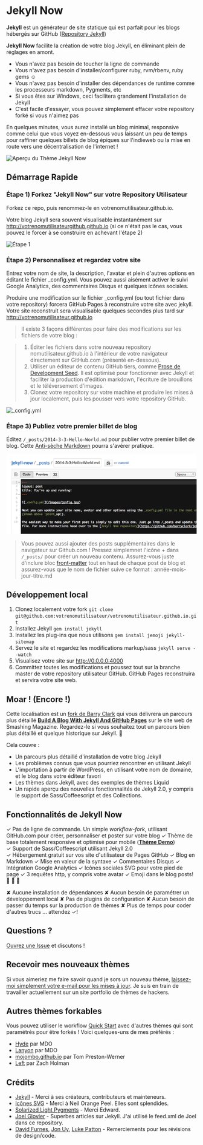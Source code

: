 # Jekyll Now

**Jekyll** est un générateur de site statique qui est parfait pour les blogs hébergés sur GitHub ([Repository Jekyll](https://github.com/jekyll/jekyll))

**Jekyll Now** facilite la création de votre blog Jekyll, en éliminant plein de réglages en amont.

- Vous n'avez pas besoin de toucher la ligne de commande
- Vous n'avez pas besoin d'installer/configurer ruby, rvm/rbenv, ruby gems :relaxed:
- Vous n'avez pas besoin d'installer des dépendances de runtime comme les processeurs markdown, Pygments, etc
- Si vous êtes sur Windows, ceci facilitera grandement l'installation de Jekyll
- C'est facile d'essayer, vous pouvez simplement effacer votre repository forké si vous n'aimez pas

En quelques minutes, vous aurez installé un blog minimal, responsive comme celui que vous voyez en-dessous vous laissant un peu de temps pour raffiner quelques billets de blog épiques sur l'indieweb ou la mise en route vers une décentralisation de l'internet !

![Aperçu du Thème Jekyll Now](/images/jekyll-now-theme-screenshot.jpg "Screenshot du Thème Jekyll Now")

## Démarrage Rapide

### Étape 1) Forkez "Jekyll Now" sur votre Repository Utilisateur

Forkez ce repo, puis renommez-le en votrenomutilisateur.github.io.

Votre blog Jekyll sera souvent visualisable instantanément sur  <http://votrenomutilisateurgithub.github.io> (si ce n'était pas le cas, vous pouvez le forcer à se construire en achevant l'étape 2)

![Étape 1](/images/step1.gif "Step 1")

### Étape 2) Personnalisez et regardez votre site

Entrez votre nom de site, la description, l'avatar et plein d'autres options en éditant le fichier _config.yml. Vous pouvez aussi aisément activer le suivi Google Analytics, des commentaires Disqus et quelques icônes sociales.

Produire une modification sur le fichier _config.yml (ou tout fichier dans votre repository) forcera GitHub Pages à reconstruire votre site avec jekyll. Votre site reconstruit sera visualisable quelques secondes plus tard sur <http://votrenomutilisateur.github.io>

> Il existe 3 façons différentes pour faire des modifications sur les fichiers de votre blog :

> 1. Éditer les fichiers dans votre nouveau repository  nomutilisateur.github.io à l'intérieur de votre navigateur directement sur GitHub.com (présenté en-dessous).
> 2. Utiliser un éditeur de contenu GitHub tiers, comme [Prose de Development Seed](http://prose.io). Il est optimisé pour fonctionner avec Jekyll et faciliter la production d'édition markdown, l'écriture de brouillons et le téléversement d'images.
> 3. Clonez votre repository sur votre machine et produire les mises à jour localement, puis les pousser vers votre repository GitHub.

![_config.yml](/images/config.png "_config.yml")
  
### Étape 3) Publiez votre premier billet de blog

Éditez `/_posts/2014-3-3-Hello-World.md` pour publier votre premier billet de blog. Cette [Anti-sèche Markdown](http://www.jekyllnow.com/Markdown-Style-Guide/) pourra s'avérer pratique.

![Premier Post](/images/premier-post.png "Premier Post")

> Vous pouvez aussi ajouter des posts supplémentaires dans le navigateur sur Github.com ! Pressez simplemnet l'icône + dans  `/_posts/` pour créer un nouveau contenu. Assurez-vous juste d'inclure bloc [front-matter](http://jekyllrb.com/docs/frontmatter/) tout en haut de chaque post de blog et assurez-vous que le nom de fichier suive ce format : année-mois-jour-titre.md

## Développement local

1. Clonez localement votre fork `git clone git@github.com:votrenomutilisateur/votrenomutilisateur.github.io.git`
2. Installez Jekyll `gem install jekyll`
3. Installez les plug-ins que nous utilisons `gem install jemoji jekyll-sitemap`
4. Servez le site et regardez les modifications markup/sass  `jekyll serve --watch`
5. Visualisez votre site sur http://0.0.0.0:4000
6. Committez toutes les modifications et poussez tout sur la branche master de votre repository utilisateur GitHub. GitHub Pages reconstruira et servira votre site web.

## Moar ! (Encore !)

Cette localisation est un [fork de Barry Clark](https://github.com/barryclark/jekyll-now) qui vous délivrera un parcours plus détaillé [**Build A Blog With Jekyll And GitHub Pages**](http://www.smashingmagazine.com/2014/08/01/build-blog-jekyll-github-pages/) sur le site web de Smashing Magazine. Regardez-le si vous souhaitez tout un parcours bien plus détaillé et quelque historique sur Jekyll. :metal:

Cela couvre : 

- Un parcours plus détaillé d'installation de votre blog Jekyll
- Les problèmes connus que vous pourriez rencontrer en utilisant Jekyll
- L'importation à partir de WordPress, en utilisant votre nom de domaine, et le blog dans votre éditeur favori
- Les thèmes dans Jekyll, avec des exemples de thèmes Liquid
- Un rapide aperçu des nouvelles fonctionnalités de Jekyll 2.0, y compris le support de Sass/Coffeescript et des Collections.

## Fonctionnalités de Jekyll Now

✓ Pas de ligne de commande. Un simple  _workflow-fork_, utilisant  GitHub.com pour créer, personnaliser et poster sur votre blog
✓ Thème de base totalement responsive et optimisé pour mobile  (**[Thème Demo](http://jekyllnow.com)**)  
✓ Support de Sass/Coffeescript utilisant Jekyll 2.0  
✓ Hébergement gratuit sur vos site d'utilisateur de Pages GitHub 
✓ Blog en Markdown
✓ Mise en valeur de la syntaxe
✓ Commentaires Disqus
✓ Intégration Google Analytics
✓ Icônes sociales SVG pour votre pied de page
✓ 3 requêtes http, y compris votre avatar
✓ Emoji dans le blog posts! :sparkling_heart: :sparkling_heart: :sparkling_heart:  

✘ Aucune installation de dépendances
✘ Aucun besoin de paramétrer un développement local
✘ Pas de plugins de configuration
✘ Aucun besoin de passer du temps sur la production de thèmes
✘ Plus de temps pour coder d'autres trucs  ... attendez ✓!  

## Questions ?

[Ouvrez une Issue](https://github.com/barryclark/jekyll-now/issues/new) et discutons !

## Recevoir mes nouveaux thèmes

Si vous aimeriez me faire savoir quand je sors un nouveau thème, [laissez-moi simplement votre e-mail pour les mises à jour](http://eepurl.com/XUZpT). Je suis en train de travailler actuellement sur un site portfolio de thèmes de hackers.

## Autres thèmes forkables

Vous pouvez utiliser le workflow [Quick Start](https://github.com/christopheducamp/jekyll-now#Démarrage-rapide) avec d'autres thèmes qui sont paramétrés pour être forkés ! Voici quelques-uns de mes préférés :

- [Hyde](https://github.com/poole/hyde) par MDO
- [Lanyon](https://github.com/poole/lanyon) par MDO
- [mojombo.github.io](https://github.com/mojombo/mojombo.github.io) par Tom Preston-Werner
- [Left](https://github.com/holman/left) par Zach Holman

## Crédits

- [Jekyll](https://github.com/jekyll/jekyll) - Merci à ses créateurs, contributeurs et mainteneurs.
- [Icônes SVG](https://github.com/neilorangepeel/Free-Social-Icons) - Merci à Neil Orange Peel. Elles sont splendides. 
- [Solarized Light Pygments](https://gist.github.com/edwardhotchkiss/2005058) - Merci Edward.
- [Joel Glovier](http://joelglovier.com/writing/) - Superbes  articles sur Jekyll. J'ai utilisé le feed.xml de Joel dans ce repository.
- [David Furnes](https://github.com/dfurnes), [Jon Uy](https://github.com/jonuy), [Luke Patton](https://github.com/lkpttn) - Remerciements pour les révisions de design/code.
